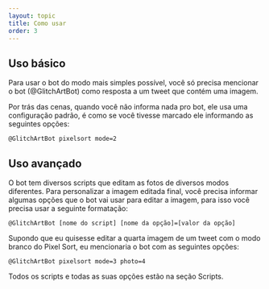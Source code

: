 ```yaml
---
layout: topic
title: Como usar
order: 3
---
```


## Uso básico

Para usar o bot do modo mais simples possível, você só precisa mencionar o bot (@GlitchArtBot) como resposta a um tweet que contém uma imagem.

Por trás das cenas, quando você não informa nada pro bot, ele usa uma configuração padrão, é como se você tivesse marcado ele informando as seguintes opções:

```
@GlitchArtBot pixelsort mode=2
```

## Uso avançado

O bot tem diversos scripts que editam as fotos de diversos modos diferentes. Para personalizar a imagem editada final, você precisa informar algumas opções que o bot vai usar para editar a imagem, para isso você precisa usar a seguinte formatação:

```
@GlitchArtBot [nome do script] [nome da opção]=[valor da opção]
```

Supondo que eu quisesse editar a quarta imagem de um tweet com o modo branco do Pixel Sort, eu mencionaria o bot com as seguintes opções:

```
@GlitchArtBot pixelsort mode=3 photo=4
```

Todos os scripts e todas as suas opções estão na seção <span class="highlight-text">Scripts</span>.

